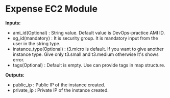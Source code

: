 # Expense EC2 Module 

**Inputs:**
* ami_id(Optional) : String value. Default value is DevOps-practice AMI ID.
* sg_id(mandatory) : It is security group. It is mandatory input from the user in the string type.
* instance_type(Optional) : t3.micro is default. If you want to give another instance type. Give only t3.small and t3.medium otherwise It's shows error.
* tags(Optional) : Default is empty. Use can provide tags in map structure. 

**Outputs:**
* public_ip : Public IP of the instance created.
* private_ip : Private IP of the instance created.